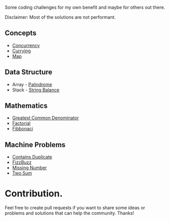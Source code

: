 Some coding challenges for my own benefit and maybe for others out there.

Disclaimer: Most of the solutions are not performant.

## Concepts

* [Concurrency](concepts/concurrency.js)
* [Currying](concepts/currying.js)
* [Map](concepts/map.js)

## Data Structure

* Array - [Palindrome](data-structure/array/palindrome.js)
* Stack - [String Balance](data-structure/stack/string-balance.js)

## Mathematics

* [Greatest Common Denominator](mathematical/euclidean/gcd.js)
* [Factorial](mathematical/factorial)
* [Fibbonaci](mathematical/fibbonacci)

## Machine Problems

* [Contains Duplicate](problems/containsDuplicate.js)
* [FizzBuzz](problems/fizzbuzz.js)
* [Missing Number](problems/missingNumber.js)
* [Two Sum](problems/two-sum.js)

# Contribution.

Feel free to create pull requests if you want to share some ideas or problems and solutions that can help the community. Thanks!